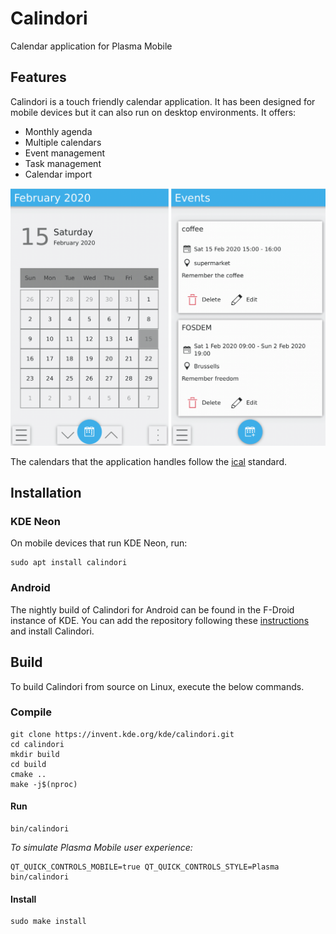 <!--
    SPDX-FileCopyrightText: 2020 Dimitris Kardarakos <dimkard@posteo.net>
    SPDX-License-Identifier: CC-BY-SA-4.0
-->
# Calindori

Calendar application for Plasma Mobile

## Features

Calindori is a touch friendly calendar application. It has been designed for mobile devices but it can also run on desktop environments. It offers:

* Monthly agenda
* Multiple calendars
* Event management
* Task management
* Calendar import

![](screenshots/calindori_screenshot.png)

The calendars that the application handles follow the [ical](https://tools.ietf.org/html/rfc5545) standard.

## Installation

### KDE Neon 

On mobile devices that run KDE Neon, run:

```
sudo apt install calindori
```

### Android

The nightly build of Calindori for Android can be found in the F-Droid instance of KDE. You can add the repository following these [instructions](https://community.kde.org/Android/FDroid) and install  Calindori.


## Build

To build Calindori from source on Linux, execute the below commands.

### Compile

```
git clone https://invent.kde.org/kde/calindori.git
cd calindori
mkdir build
cd build
cmake ..
make -j$(nproc)
```

#### Run

```
bin/calindori
```

*To simulate Plasma Mobile user experience:*

```
QT_QUICK_CONTROLS_MOBILE=true QT_QUICK_CONTROLS_STYLE=Plasma bin/calindori
```

#### Install

```
sudo make install
```

